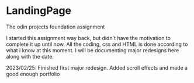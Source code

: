 # LandingPage
The odin projects foundation assignment

I started this assignment way back, but didn't have the motivation to complete it up until now.
All the coding, css and HTML is done according to what i know at this moment. I will be documenting major redesigns here along with the date.

2023/02/25: Finished first major redesign. Added scroll effects and made a good enough portfolio
